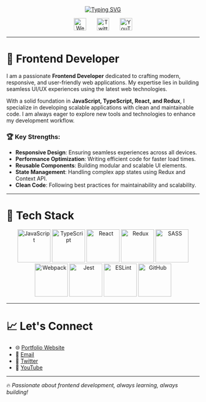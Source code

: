 <!-- Typing animation -->
<p align="center">
  <a href="https://git.io/typing-svg">
    <img src="https://readme-typing-svg.demolab.com?font=Fira+Code&pause=1000&width=435&lines=Frontend+Developer;Passionate+about+UI%2FUX+Design;Building+Scalable+and+Efficient+Web+Apps" alt="Typing SVG" />
  </a>
</p>

<!-- Social icons section -->
<p align="center">
  <a href="#"><img width="32px" alt="Website" title="Website" src="https://i.imgur.com/JU4wMxu.png"/></a>
  &#8287;&#8287;&#8287;&#8287;&#8287;
  <a href="#"><img width="32px" alt="Twitter" title="Twitter" src="https://i.imgur.com/3YU1CER.png"/></a>
  &#8287;&#8287;&#8287;&#8287;&#8287;
  <a href="#"><img width="32px" alt="YouTube" title="YouTube" src="https://i.imgur.com/lJdUxn6.png"/></a>
</p>

---

# 🚀 Frontend Developer

I am a passionate **Frontend Developer** dedicated to crafting modern, responsive, and user-friendly web applications. My expertise lies in building seamless UI/UX experiences using the latest web technologies.

With a solid foundation in **JavaScript, TypeScript, React, and Redux**, I specialize in developing scalable applications with clean and maintainable code. I am always eager to explore new tools and technologies to enhance my development workflow.

### 🏆 Key Strengths:
- **Responsive Design**: Ensuring seamless experiences across all devices.
- **Performance Optimization**: Writing efficient code for faster load times.
- **Reusable Components**: Building modular and scalable UI elements.
- **State Management**: Handling complex app states using Redux and Context API.
- **Clean Code**: Following best practices for maintainability and scalability.

---

# 🎨 Tech Stack
<div align="center">
  <img src="https://techstack-generator.vercel.app/js-icon.svg" alt="JavaScript" width="86" height="86" />
  <img src="https://techstack-generator.vercel.app/ts-icon.svg" alt="TypeScript" width="86" height="86" />
  <img src="https://techstack-generator.vercel.app/react-icon.svg" alt="React" width="86" height="86" />
  <img src="https://techstack-generator.vercel.app/redux-icon.svg" alt="Redux" width="86" height="86" />
  <img src="https://techstack-generator.vercel.app/sass-icon.svg" alt="SASS" width="86" height="86" />
  <img src="https://techstack-generator.vercel.app/webpack-icon.svg" alt="Webpack" width="86" height="86" />
  <img src="https://techstack-generator.vercel.app/jest-icon.svg" alt="Jest" width="86" height="86" />
  <img src="https://techstack-generator.vercel.app/eslint-icon.svg" alt="ESLint" width="86" height="86" />
  <img src="https://techstack-generator.vercel.app/github-icon.svg" alt="GitHub" width="86" height="86" />
</div>

---

# 📈 Let's Connect

- 🌐 [Portfolio Website](#)
- 📧 [Email](mailto:your.email@example.com)
- 💬 [Twitter](#)
- 🎥 [YouTube](#)

---

🔥 *Passionate about frontend development, always learning, always building!*
